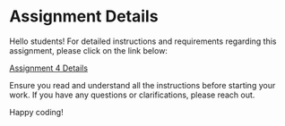 # Assignment Details

Hello students! For detailed instructions and requirements regarding this assignment, please click on the link below:

[Assignment 4 Details](https://yong-zhuang.github.io/gvsu-cis371/assignment4.html)

Ensure you read and understand all the instructions before starting your work. If you have any questions or clarifications, please reach out.

Happy coding!
